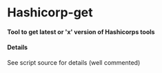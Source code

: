 # Hashicorp-get

#### Tool to get latest or 'x' version of Hashicorps tools

#### Details
See script source for details (well commented)

